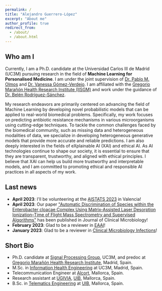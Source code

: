 ```yaml
---
permalink: /
title: "Alejandro Guerrero-López"
excerpt: "About me"
author_profile: true
redirect_from: 
  - /about/
  - /about.html
---
```

Who am I
------
Currently, I am a Ph.D. candidate at the Universidad Carlos III de Madrid (UC3M) pursuing research in the field of __Machine Learning for Personalised Medicine__. I am under the joint supervision of [Dr. Pablo M. Olmos](http://www.tsc.uc3m.es/~olmos/) and [Dr. Vanessa Gómez-Verdejo](https://vanessa.webs.tsc.uc3m.es). I am affiliated with the [Gregorio Marañón Health Research Institute (IISGM)](https://www.iisgm.com) and work under the guidance of [Dr. Belén Rodríguez-Sánchez](https://scholar.google.es/citations?user=W9sZbBoAAAAJ&hl=es). 

My research endeavors are primarily centered on advancing the field of Machine Learning by developing novel probabilistic models that can be applied to real-world biomedical problems. Specifically, my work focuses on predicting antibiotic resistance mechanisms in various microorganisms using cutting-edge techniques. To tackle the common challenges faced by the biomedical community, such as missing data and heterogeneous modalities of data, we specialize in developing heterogeneous generative models that provide more accurate and reliable predictions. I am also deeply interested in the fields of eXplainable AI (XAI) and ethical AI. As AI technologies continue to shape our society, it is essential to ensure that they are transparent, trustworthy, and aligned with ethical principles. I believe that XAI can help us build more trustworthy and interpretable models, and I am committed to promoting ethical and responsible AI practices in all aspects of my work. 

Last news
------
- __April 2023__: I'll be volunteering at the [AISTATS 2023](http://aistats.org/aistats2023/) in Valencia!
- __April 2023__: Our paper ["Automatic Discrimination of Species within the Enterobacter cloacae Complex Using Matrix-Assisted Laser Desorption Ionization–Time of Flight Mass Spectrometry and Supervised Algorithms"](https://journals.asm.org/doi/abs/10.1128/jcm.01049-22) has been published in Journal of Clinical Microbiology!
- __February 2023__: Glad to be a reviewer in [EAAI](https://www.sciencedirect.com/journal/engineering-applications-of-artificial-intelligence)!
- __January 2023__: Glad to be a reviewer in [Clinical Microbiology Infections](https://www.clinicalmicrobiologyandinfection.com)!


Short Bio
------
* Ph.D. candidate at [Signal Processing Group](http://gts.tsc.uc3m.es), UC3M, and predoc at [Gregorio Marañón Health Research Institute](https://www.iisgm.com), Madrid, Spain.
* M.Sc. in [Information Health Engineering](https://www.uc3m.es/master/information-health-engineering) at UC3M, Madrid, Spain.
* Telecommunication Engineer at [Alcort](https://alcort.net), Mallorca, Spain.
* Research assistant at [UGIVIA](http://ugivia.uib.es), [UIB](https://www.uib.cat), Mallorca, Spain.
* B.Sc. in [Telematics Engineering](https://www.uib.eu/Learn/estudis-de-grau/grau/telematica/GTT2-P/) at [UIB](https://www.uib.cat), Mallorca, Spain.
